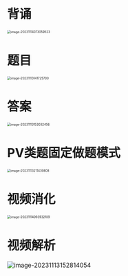 # 背诵

<img src="https://cvp.oss-cn-shanghai.aliyuncs.com/picgo/202311140730661.png" alt="image-20231114073059523" style="zoom:50%;" />



# 题目

<img src="https://cvp.oss-cn-shanghai.aliyuncs.com/picgo/202311131417846.png" alt="image-20231113141725700" style="zoom:50%;" />



# 答案

<img src="https://cvp.oss-cn-shanghai.aliyuncs.com/picgo/202311131530608.png" alt="image-20231113153032456" style="zoom:50%;" />



# PV类题固定做题模式

<img src="https://cvp.oss-cn-shanghai.aliyuncs.com/picgo/202311132114914.png" alt="image-20231113211439808" style="zoom:50%;" />



# 视频消化

<img src="https://cvp.oss-cn-shanghai.aliyuncs.com/picgo/202311140939269.png" alt="image-20231114093932109" style="zoom:50%;" />





# 视频解析

![image-20231113152814054](https://cvp.oss-cn-shanghai.aliyuncs.com/picgo/202311131528394.png)
